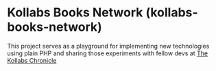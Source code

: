 # Kollabs Books Network (kollabs-books-network)
This project serves as a playground for implementing new technologies using plain PHP and sharing those experiments with fellow devs at [The Kollabs Chronicle](https://kollabs.dev/)

